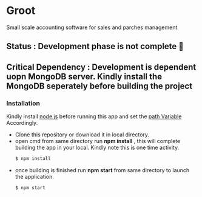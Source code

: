 # Groot
Small scale accounting software for sales and parches management
## Status :  Development phase is not complete :grimacing:
## Critical Dependency : Development is dependent uopn MongoDB server. Kindly install the MongoDB seperately before building the project
### Installation  
Kindly install [node.js](https://nodejs.org/en/download/) before running this app and set the 
[path Variable](https://stackoverflow.com/questions/27864040/fixing-npm-path-in-windows-8-and-10/27864331) Accordingly.

* Clone this repository or download it in local directory.
* open cmd from same directory run **npm install** , this will complete building the app in your local. Kindly note this is one time 
  activity.
  ```bash
  $ npm install 
  ```
* once building is finished run **npm start** from same directory to launch the application.
  ```bash
  $ npm start
  ```
